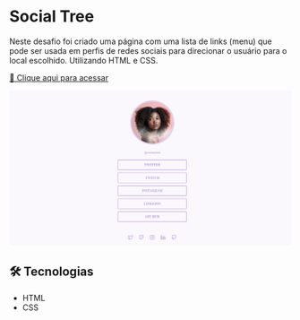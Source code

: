 # Social Tree

Neste desafio foi criado uma página com uma lista de links (menu) que pode ser usada em perfis de redes sociais para direcionar o usuário para o local escolhido. Utilizando HTML e CSS.

[🔗 Clique aqui para acessar](https://gabrielli-lima.github.io/SocialTree/)

![preview](./.github/preview.png)

## 🛠️ Tecnologias
- HTML
- CSS